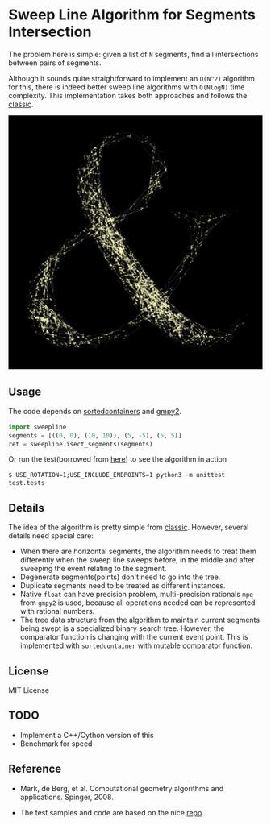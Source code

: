# Sweep Line Algorithm for Segments Intersection

The problem here is simple: given a list of `N` segments,
find all intersections between pairs of segments.

Although it sounds quite straightforward to implement an `O(N^2)` algorithm for this, 
there is indeed better sweep line algorithms with `O(NlogN)` time complexity. 
This implementation takes both approaches and follows the [classic](#Reference).

![image](image.svg)

## Usage
The code depends on [sortedcontainers](http://www.grantjenks.com/docs/sortedcontainers/) 
and [gmpy2](https://gmpy2.readthedocs.io/en/latest/).
```python
import sweepline
segments = [((0, 0), (10, 10)), (5, -5), (5, 5)]
ret = sweepline.isect_segments(segments)
```
Or run the test(borrowed from [here](https://github.com/ideasman42/isect_segments-bentley_ottmann))
to see the algorithm in action

```
$ USE_ROTATION=1;USE_INCLUDE_ENDPOINTS=1 python3 -m unittest test.tests
```

## Details
The idea of the algorithm is pretty simple from [classic](#reference). However, several details need 
special care:

- When there are horizontal segments, the algorithm needs to treat them differently when the sweep line 
  sweeps before, in the middle and after sweeping the event relating to the segment.
- Degenerate segments(points) don't need to go into the tree.
- Duplicate segments need to be treated as different instances.
- Native `float` can have precision problem, multi-precision rationals `mpq` from `gmpy2` is used, because all 
  operations needed can be represented with rational numbers.
- The tree data structure from the algorithm to maintain current segments being swept is a
  specialized binary search tree. However, the comparator function is changing with the current event point.
  This is implemented with `sortedcontainer` with mutable comparator [function](https://github.com/lolistoy/sweepline/blob/9d120d72ce2121423bf464a07eb9e40b9a2fe613/sweepline.py#L56).  

## License
MIT License

## TODO
- Implement a C++/Cython version of this
- Benchmark for speed

## Reference
- Mark, de Berg, et al. Computational geometry algorithms and applications. Spinger, 2008.

- The test samples and code are based on the nice [repo](https://github.com/ideasman42/isect_segments-bentley_ottmann). 